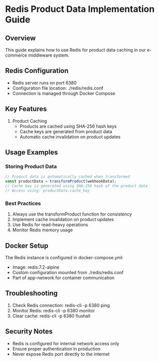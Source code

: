 # Redis Product Data Implementation Guide

## Overview
This guide explains how to use Redis for product data caching in our e-commerce middleware system.

## Redis Configuration
- Redis server runs on port 6380
- Configuration file location: ./redis/redis.conf
- Connection is managed through Docker Compose

## Key Features
1. Product Caching
   - Products are cached using SHA-256 hash keys
   - Cache keys are generated from product data
   - Automatic cache invalidation on product updates

## Usage Examples

### Storing Product Data
```javascript
// Product data is automatically cached when transformed
const productData = transformProduct(webhookData);
// Cache key is generated using SHA-256 hash of the product data
// Access using: productData.cache_key
```

### Best Practices
1. Always use the transformProduct function for consistency
2. Implement cache invalidation on product updates
3. Use Redis for read-heavy operations
4. Monitor Redis memory usage

## Docker Setup
The Redis instance is configured in docker-compose.yml:
- Image: redis:7.2-alpine
- Custom configuration mounted from ./redis/redis.conf
- Part of app-network for container communication

## Troubleshooting
1. Check Redis connection: redis-cli -p 6380 ping
2. Monitor Redis: redis-cli -p 6380 monitor
3. Clear cache: redis-cli -p 6380 flushall

## Security Notes
- Redis is configured for internal network access only
- Ensure proper authentication in production
- Never expose Redis port directly to the internet
